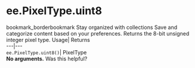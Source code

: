  
#  ee.PixelType.uint8 
bookmark_borderbookmark Stay organized with collections  Save and categorize content based on your preferences.
Returns the 8-bit unsigned integer pixel type. 
Usage| Returns  
---|---  
`ee.PixelType.uint8()`| PixelType  
**No arguments.**
Was this helpful?
